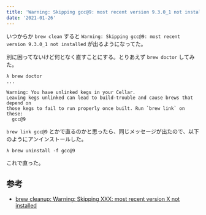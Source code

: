 ```yaml
---
title: 'Warning: Skipping gcc@9: most recent version 9.3.0_1 not installed'
date: '2021-01-26'
---
```


いつからか `brew clean` すると `Warning: Skipping gcc@9: most recent version 9.3.0_1 not installed` が出るようになってた。

別に困ってないけど何となく直すことにする。とりあえず `brew doctor` してみた。

```shell
λ brew doctor
...

Warning: You have unlinked kegs in your Cellar.
Leaving kegs unlinked can lead to build-trouble and cause brews that depend on
those kegs to fail to run properly once built. Run `brew link` on these:
  gcc@9
```

`brew link gcc@9` とかで直るのかと思ったら、同じメッセージが出たので、以下のようにアンインストールした。

```shell
λ brew uninstall -f gcc@9
```

これで直った。

## 参考

- [brew cleanup: Warning: Skipping XXX: most recent version X not installed](https://apple.stackexchange.com/questions/371175/brew-cleanup-warning-skipping-xxx-most-recent-version-x-not-installed)